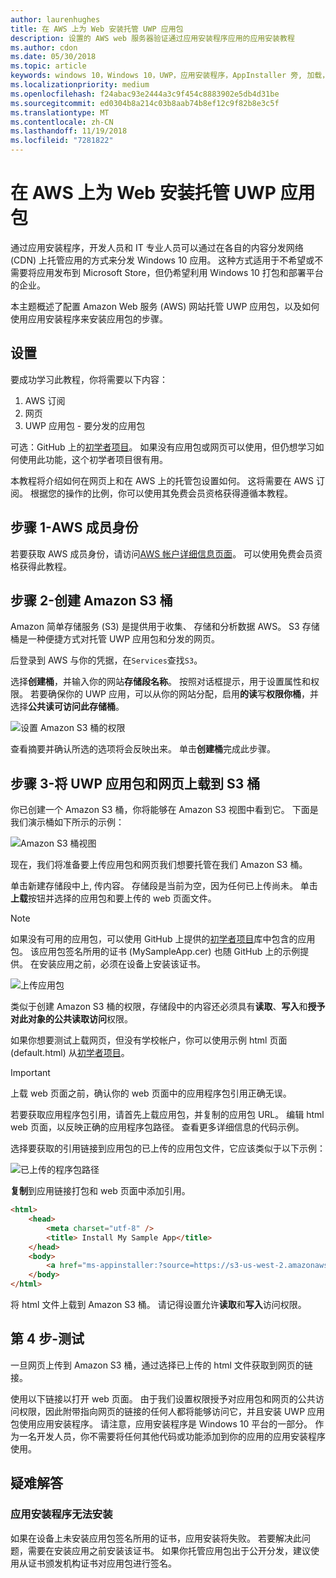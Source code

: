 ```yaml
---
author: laurenhughes
title: 在 AWS 上为 Web 安装托管 UWP 应用包
description: 设置的 AWS web 服务器验证通过应用安装程序应用的应用安装教程
ms.author: cdon
ms.date: 05/30/2018
ms.topic: article
keywords: windows 10，Windows 10，UWP，应用安装程序，AppInstaller 旁, 加载，相关集，可选包，AWS
ms.localizationpriority: medium
ms.openlocfilehash: f24abac93e2444a3c9f454c8883902e5db4d31be
ms.sourcegitcommit: ed0304b8a214c03b8aab74b8ef12c9f82b8e3c5f
ms.translationtype: MT
ms.contentlocale: zh-CN
ms.lasthandoff: 11/19/2018
ms.locfileid: "7281822"
---
```

# <a name="hosting-uwp-app-packages-on-aws-for-web-install"></a>在 AWS 上为 Web 安装托管 UWP 应用包

通过应用安装程序，开发人员和 IT 专业人员可以通过在各自的内容分发网络 (CDN) 上托管应用的方式来分发 Windows 10 应用。 这种方式适用于不希望或不需要将应用发布到 Microsoft Store，但仍希望利用 Windows 10 打包和部署平台的企业。

本主题概述了配置 Amazon Web 服务 (AWS) 网站托管 UWP 应用包，以及如何使用应用安装程序来安装应用包的步骤。

## <a name="setup"></a>设置

要成功学习此教程，你将需要以下内容：
 
1. AWS 订阅 
2. 网页
3. UWP 应用包 - 要分发的应用包

可选：GitHub 上的[初学者项目](https://github.com/AppInstaller/MySampleWebApp)。 如果没有应用包或网页可以使用，但仍想学习如何使用此功能，这个初学者项目很有用。

本教程将介绍如何在网页上和在 AWS 上的托管包设置如何。 这将需要在 AWS 订阅。 根据您的操作的比例，你可以使用其免费会员资格获得遵循本教程。 

## <a name="step-1---aws-membership"></a>步骤 1-AWS 成员身份
若要获取 AWS 成员身份，请访问[AWS 帐户详细信息页面](https://aws.amazon.com/free/)。 可以使用免费会员资格获得此教程。

## <a name="step-2---create-an-amazon-s3-bucket"></a>步骤 2-创建 Amazon S3 桶

Amazon 简单存储服务 (S3) 是提供用于收集、 存储和分析数据 AWS。 S3 存储桶是一种便捷方式对托管 UWP 应用包和分发的网页。 

后登录到 AWS 与你的凭据，在`Services`查找`S3`。 

选择**创建桶**，并输入你的网站**存储段名称**。 按照对话框提示，用于设置属性和权限。 若要确保你的 UWP 应用，可以从你的网站分配，启用**的读**写**权限你桶**，并选择**公共读可访问此存储桶**。

![设置 Amazon S3 桶的权限](images/aws-permissions.png) 

查看摘要并确认所选的选项将会反映出来。 单击**创建桶**完成此步骤。 

## <a name="step-3---upload-uwp-app-package-and-web-pages-to-an-s3-bucket"></a>步骤 3-将 UWP 应用包和网页上载到 S3 桶

你已创建一个 Amazon S3 桶，你将能够在 Amazon S3 视图中看到它。 下面是我们演示桶如下所示的示例：

![Amazon S3 桶视图](images/aws-post-create.png)

现在，我们将准备要上传应用包和网页我们想要托管在我们 Amazon S3 桶。 

单击新建存储段中上, 传内容。 存储段是当前为空，因为任何已上传尚未。 单击**上载**按钮并选择的应用包和要上传的 web 页面文件。

> [!NOTE]
> 如果没有可用的应用包，可以使用 GitHub 上提供的[初学者项目](https://github.com/AppInstaller/MySampleWebApp)库中包含的应用包。 该应用包签名所用的证书 (MySampleApp.cer) 也随 GitHub 上的示例提供。 在安装应用之前，必须在设备上安装该证书。

![上传应用包](images/aws-upload-package.png)

类似于创建 Amazon S3 桶的权限，存储段中的内容还必须具有**读取**、**写入**和**授予对此对象的公共读取访问**权限。

如果你想要测试上载网页，但没有学校帐户，你可以使用示例 html 页面 (default.html) 从[初学者项目](https://github.com/AppInstaller/MySampleWebApp/blob/master/MySampleWebApp/default.html)。

> [!IMPORTANT]
> 上载 web 页面之前，确认你的 web 页面中的应用程序包引用正确无误。 

若要获取应用程序包引用，请首先上载应用包，并复制的应用包 URL。 编辑 html web 页面，以反映正确的应用程序包路径。 查看更多详细信息的代码示例。 

选择要获取的引用链接到应用包的已上传的应用包文件，它应该类似于以下示例：

![已上传的程序包路径](images/aws-package-path.png)

**复制**到应用链接打包和 web 页面中添加引用。 

```html
<html>
    <head>
        <meta charset="utf-8" />
        <title> Install My Sample App</title>
    </head>
    <body>
        <a href="ms-appinstaller:?source=https://s3-us-west-2.amazonaws.com/appinstaller-aws-demo/MySampleApp.appxbundle"> Install My Sample App</a>
    </body>
</html>
```
将 html 文件上载到 Amazon S3 桶。 请记得设置允许**读取**和**写入**访问权限。

## <a name="step-4---test"></a>第 4 步-测试

一旦网页上传到 Amazon S3 桶，通过选择已上传的 html 文件获取到网页的链接。

使用以下链接以打开 web 页面。 由于我们设置权限授予对应用包和网页的公共访问权限，因此附带指向网页的链接的任何人都将能够访问它，并且安装 UWP 应用包使用应用安装程序。 请注意，应用安装程序是 Windows 10 平台的一部分。 作为一名开发人员，你不需要将任何其他代码或功能添加到你的应用的应用安装程序使用。 

## <a name="troubleshooting"></a>疑难解答

### <a name="app-installer-fails-to-install"></a>应用安装程序无法安装 

如果在设备上未安装应用包签名所用的证书，应用安装将失败。 若要解决此问题，需要在安装应用之前安装该证书。 如果你托管应用包出于公开分发，建议使用从证书颁发机构证书对应用包进行签名。 


